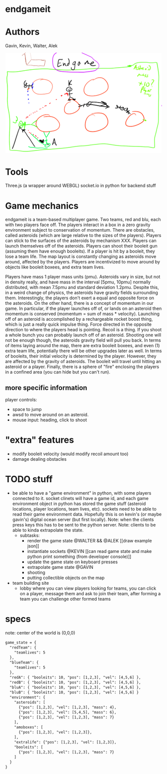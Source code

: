 # endgameit

# Authors
Gavin, Kevin, Walter, Alek

![endgame.png](endgame.png)

# Tools
Three.js (a wrapper around WEBGL)
socket.io in python for backend stuff

# Game mechanics
endgameit is a team-based multiplayer game. Two teams, red and blu, each with two players face off.
The players interact in a box in a zero gravity environment subject to conservation of momentum.
There are obstacles, called asteroids (which are large relative to the sizes of the players).
Players can stick to the surfaces of the asteroids by mechanism XXX.
Players can launch themselves off of the asteroids.
Players can shoot their booleit gun (assuming them have enough booleits).
If a player is hit by a booleit, they lose a team life.
The map layout is constantly changing as asteroids move around, affected by the players.
Players are incentivized to move around by objects like booleit boxees, and extra team lives.

Players have mass 1 player mass units (pmu).
Asteroids vary in size, but not in density really, and have mass in the
interval [5pmu, 10pmu] normally distributed, with mean 7.5pmu and standard
deviation 1.2pmu.
Despite this, in a weird change of physics, the asteroids have gravity fields surrounding them.
Interestingly, the players don't exert a equal and opposite force on the asteroids.
On the other hand, there is a concept of momentum in our game. In particular,
if the player launches off of, or lands on an asteroid then momentum is
conserved (momentum = sum of mass * velocity).
Launching off of an asteroid is accomplished by a rechargeable rocket boost
thing, which is just a really quick impulse thing. Force directed in the
opposite direction to where the players head is pointing.
Recoil is a thing. If you shoot a whole bunch you can probably launch off of an
asteroid. Shooting one will not be enough though, the asteroids gravity field
will pull you back.
In terms of items laying around the map, there are extra booleit boxees, and
even (1) extra team life, potentially there will be other upgrades later as well.
In terms of booleits, their initial velocity is determined by the player.
However, they are affected by the gravity of asteroids. The booleit will travel
until hitting an asteroid or a player.
Finally, there is a sphere of "fire" enclosing the players in a confined area
(you can hide but you can't run).

## more specific information
player controls:
- space to jump
- awsd to move around on an asteroid.
- mouse input: heading, click to shoot

# "extra" features
- modify booleit velocity (would modify recoil amount too)
- damage dealing obstacles

# TODO stuff

- be able to have a "game environment" in python, with some players connected to it. socket clinets will have a game id, and each game environment object in python has stored the game stuff (asteroid locations, player locations, team lives, etc). sockets need to be able to read their game environment data. Hopefully this is on kevin's (or maybe gavin's) digital ocean server (but first locally). Note: when the clients press keys this has to be sent to the python server. Note: clients to be able to kinda extrapolate the state.
  - subtasks:
    - render the game state @WALTER && @ALEK [[draw example json]]
    - instantiate sockets @KEVIN [[can read game state and make python print something (from developer console)]]
    - update the game state on keyboard presses
    - extrapolate game state @GAVIN
    - shooting
    - putting collectible objects on the map
- team building site
  - lobby where you can view players looking for teams, you can click on a player, message them and ask to join their team, after forming a team you can challenge other formed teams


# specs
note: center of the world is (0,0,0)

```
game_state = {
  "redTeam": {
    "teamlives": 5
  },
  "blueTeam": {
    "teamlives": 5
  },
  "redA": { "booleits": 10, "pos": [1,2,3], "vel": [4,5,6] },
  "redB": { "booleits": 10, "pos": [1,2,3], "vel": [4,5,6] },
  "bluA": { "booleits": 10, "pos": [1,2,3], "vel": [4,5,6] },
  "bluB": { "booleits": 10, "pos": [1,2,3], "vel": [4,5,6] }
  "environment": {
    "asteroids": [
      {"pos": [1,2,3], "vel": [1,2,3], "mass": 4},
      {"pos": [1,2,3], "vel": [5,4,5], "mass": 6},
      {"pos": [1,2,3], "vel": [1,2,3], "mass": 7}
    ],
    "amoboxes": [
      {"pos": [1,2,3], "vel": [1,2,3]},
    ],
    "extralife": {"pos": [1,2,3], "vel": [1,2,3]},
    "booleits": [
      {"pos": [1,2,3], "vel": [1,2,3], "mass": 7}
    ]
  }
}
```
